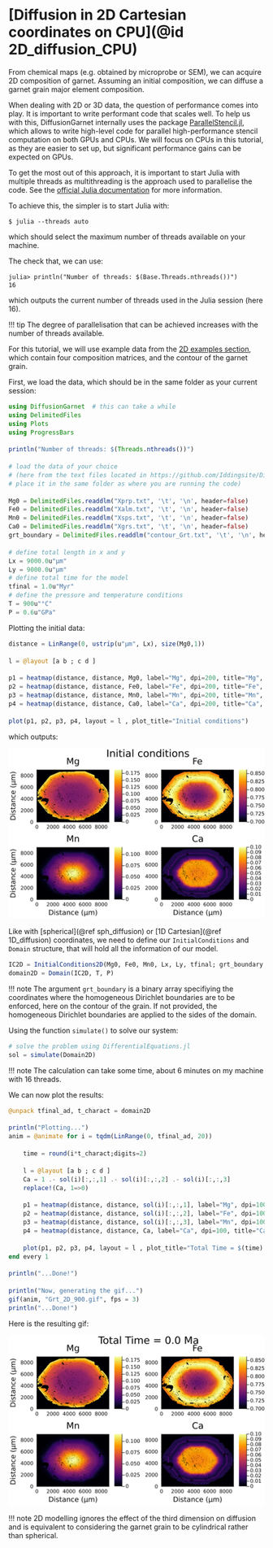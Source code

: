 # [Diffusion in 2D Cartesian coordinates on CPU](@id 2D_diffusion_CPU)

From chemical maps (e.g. obtained by microprobe or SEM), we can acquire 2D composition of garnet. Assuming an initial composition, we can diffuse a garnet grain major element composition.

When dealing with 2D or 3D data, the question of performance comes into play. It is important to write performant code that scales well. To help us with this, DiffusionGarnet internally uses the package [ParallelStencil.jl](https://github.com/omlins/ParallelStencil.jl), which allows to write high-level code for parallel high-performance stencil computation on both GPUs and CPUs. We will focus on CPUs in this tutorial, as they are easier to set up, but significant performance gains can be expected on GPUs.

To get the most out of this approach, it is important to start Julia with multiple threads as multithreading is the approach used to parallelise the code. See the [official Julia documentation](https://docs.julialang.org/en/v1/manual/multi-threading/) for more information.

To achieve this, the simpler is to start Julia with:

```
$ julia --threads auto
```

which should select the maximum number of threads available on your machine.

The check that, we can use:

```julia-repl
julia> println("Number of threads: $(Base.Threads.nthreads())")
16
```

which outputs the current number of threads used in the Julia session (here 16).

!!! tip
    The degree of parallelisation that can be achieved increases with the number of threads available.

For this tutorial, we will use example data from the [2D examples section](https://github.com/Iddingsite/DiffusionGarnet.jl/tree/main/examples/2D), which contain four composition matrices, and the contour of the garnet grain.

First, we load the data, which should be in the same folder as your current session:

```julia
using DiffusionGarnet  # this can take a while
using DelimitedFiles
using Plots
using ProgressBars

println("Number of threads: $(Threads.nthreads())")

# load the data of your choice
# (here from the text files located in https://github.com/Iddingsite/DiffusionGarnet.jl/tree/main/examples/2D,
# place it in the same folder as where you are running the code)

Mg0 = DelimitedFiles.readdlm("Xprp.txt", '\t', '\n', header=false)
Fe0 = DelimitedFiles.readdlm("Xalm.txt", '\t', '\n', header=false)
Mn0 = DelimitedFiles.readdlm("Xsps.txt", '\t', '\n', header=false)
Ca0 = DelimitedFiles.readdlm("Xgrs.txt", '\t', '\n', header=false)
grt_boundary = DelimitedFiles.readdlm("contour_Grt.txt", '\t', '\n', header=false)

# define total length in x and y
Lx = 9000.0u"µm"
Ly = 9000.0u"µm"
# define total time for the model
tfinal = 1.0u"Myr"
# define the pressure and temperature conditions
T = 900u"°C"
P = 0.6u"GPa"
```

Plotting the initial data:

```julia
distance = LinRange(0, ustrip(u"µm", Lx), size(Mg0,1))

l = @layout [a b ; c d ]

p1 = heatmap(distance, distance, Mg0, label="Mg", dpi=200, title="Mg", clim=(0, maximum(Mg0)), ylabel= "Distance (µm)")
p2 = heatmap(distance, distance, Fe0, label="Fe", dpi=200, title="Fe", clim=(0.7, maximum(Fe0)))
p3 = heatmap(distance, distance, Mn0, label="Mn", dpi=200, title="Mn", clim=(0, maximum(Mn0)), xlabel= "Distance (µm)", ylabel= "Distance (µm)")
p4 = heatmap(distance, distance, Ca0, label="Ca", dpi=200, title="Ca", clim=(0, 0.1), xlabel= "Distance (µm)")

plot(p1, p2, p3, p4, layout = l , plot_title="Initial conditions")
```

which outputs:

![Initial conditions 2D.](./assets/img/2D_IC.png)

Like with [spherical](@ref sph_diffusion) or [1D Cartesian](@ref 1D_diffusion) coordinates, we need to define our `InitialConditions` and `Domain` structure, that will hold all the information of our model.

```julia
IC2D = InitialConditions2D(Mg0, Fe0, Mn0, Lx, Ly, tfinal; grt_boundary = grt_boundary)
domain2D = Domain(IC2D, T, P)
```

!!! note
    The argument `grt_boundary` is a binary array specifiying the coordinates where the homogeneous Dirichlet boundaries are to be enforced, here on the contour of the grain. If not provided, the homogeneous Dirichlet boundaries are applied to the sides of the domain.

Using the function `simulate()` to solve our system:

```julia
# solve the problem using DifferentialEquations.jl
sol = simulate(Domain2D)
```

!!! note
    The calculation can take some time, about 6 minutes on my machine with 16 threads.

We can now plot the results:

```julia
@unpack tfinal_ad, t_charact = domain2D

println("Plotting...")
anim = @animate for i = tqdm(LinRange(0, tfinal_ad, 20))

    time = round(i*t_charact;digits=2)

    l = @layout [a b ; c d ]
    Ca = 1 .- sol(i)[:,:,1] .- sol(i)[:,:,2] .- sol(i)[:,:,3]
    replace!(Ca, 1=>0)

    p1 = heatmap(distance, distance, sol(i)[:,:,1], label="Mg", dpi=100, title="Mg", clim=(0, maximum(sol(0)[:,:,1])), ylabel= "Distance (µm)")
    p2 = heatmap(distance, distance, sol(i)[:,:,2], label="Fe", dpi=100, title="Fe", clim=(0.7, maximum(sol(0)[:,:,2])))
    p3 = heatmap(distance, distance, sol(i)[:,:,3], label="Mn", dpi=100, title="Mn", clim=(0, maximum(sol(0)[:,:,3])), xlabel= "Distance (µm)", ylabel= "Distance (µm)")
    p4 = heatmap(distance, distance, Ca, label="Ca", dpi=100, title="Ca", clim=(0, 0.1), xlabel= "Distance (µm)")

    plot(p1, p2, p3, p4, layout = l , plot_title="Total Time = $(time) Ma, T=$(round(ustrip.(u"°C", T); digits=2)) °C")
end every 1

println("...Done!")

println("Now, generating the gif...")
gif(anim, "Grt_2D_900.gif", fps = 3)
println("...Done!")

```

Here is the resulting gif:

![2D diffusion of a garnet](./assets/img/Grt_2D.gif)

!!! note
    2D modelling ignores the effect of the third dimension on diffusion and is equivalent to considering the garnet grain to be cylindrical rather than spherical.
